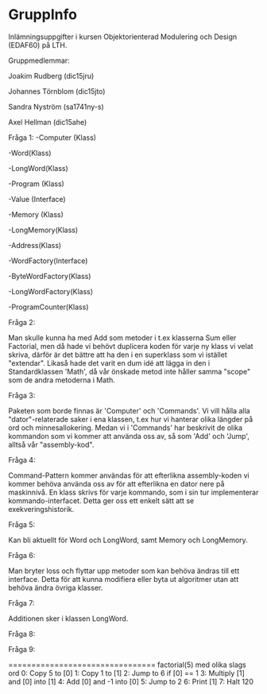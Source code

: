 # GruppInfo

Inlämningsuppgifter i kursen Objektorienterad Modulering och Design (EDAF60) på LTH.  

Gruppmedlemmar:

Joakim Rudberg (dic15jru)

Johannes Törnblom (dic15jto)

Sandra Nyström (sa1741ny-s)

Axel Hellman (dic15ahe)


Fråga 1:
-Computer (Klass)

-Word(Klass)

-LongWord(Klass)

-Program (Klass)

-Value (Interface)

-Memory (Klass)

-LongMemory(Klass)

-Address(Klass)

-WordFactory(Interface)

-ByteWordFactory(Klass)

-LongWordFactory(Klass)

-ProgramCounter(Klass)

Fråga 2:

Man skulle kunna ha med Add som metoder i t.ex klasserna Sum eller Factorial, men då hade vi behövt duplicera koden för varje ny klass vi velat skriva, därför är det bättre att ha den i en superklass som vi istället "extendar". Likaså hade det varit en dum idé att lägga in den i Standardklassen 'Math', då vår önskade metod inte håller samma "scope" som de andra metoderna i Math.

Fråga 3:

Paketen som borde finnas är 'Computer' och 'Commands'. Vi vill hålla alla "dator"-relaterade saker i ena klassen, t.ex hur vi hanterar olika längder på ord och minnesallokering. Medan vi i 'Commands' har beskrivit de olika kommandon som vi kommer att använda oss av, så som 'Add' och 'Jump', alltså vår "assembly-kod".

Fråga 4:

Command-Pattern kommer användas för att efterlikna assembly-koden vi kommer behöva använda oss av för att efterlikna en dator nere på maskinnivå. En klass skrivs för varje kommando, som i sin tur implementerar kommando-interfacet. Detta ger oss ett enkelt sätt att se exekveringshistorik.

Fråga 5:

Kan bli aktuellt för Word och LongWord, samt Memory och LongMemory.

Fråga 6:

Man bryter loss och flyttar upp metoder som kan behöva ändras till ett interface. Detta för att kunna modifiera eller byta ut algoritmer utan att behöva ändra övriga klasser.

Fråga 7:

Additionen sker i klassen LongWord.

Fråga 8:

Fråga 9:

================================
factorial(5) med olika slags ord
0: Copy 5 to [0]
1: Copy 1 to [1]
2: Jump to 6 if [0] == 1
3: Multiply [1] and [0] into [1]
4: Add [0] and -1 into [0]
5: Jump to 2
6: Print [1]
7: Halt
120